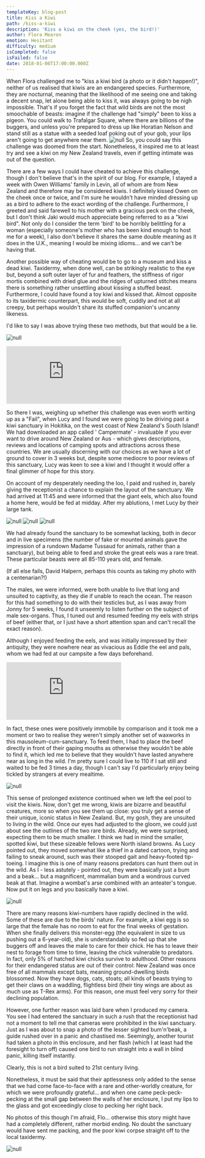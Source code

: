 ```yaml
---
templateKey: blog-post
title: Kiss a Kiwi
path: /kiss-a-kiwi
description: 'Kiss a kiwi on the cheek (yes, the bird!)'
author: Flora Mearon
emotion: Hesitant
difficulty: medium
isCompleted: false
isFailed: false
date: 2018-01-06T17:00:00.000Z
---
```

When Flora challenged me to "kiss a kiwi bird (a photo or it didn't happen!)", neither of us realised that kiwis are an endangered species. Furthermore, they are nocturnal, meaning that the likelihood of me seeing one and taking a decent snap, let alone being able to kiss it, was always going to be nigh impossible. That's if you forget the fact that wild birds are not the most smoochable of beasts: imagine if the challenge had "simply" been to kiss a pigeon. You could walk to Trafalgar Square, where there are billions of the buggers, and unless you're prepared to dress up like Horatian Nelson and stand still as a statue with a seeded loaf poking out of your gob, your lips aren't going to get anywhere near them.
![null](https://bit.ly/2vaRKpU)
So, you could say this challenge was doomed from the start. Nonetheless, it inspired me to at least try and see a kiwi on my New Zealand travels, even if getting intimate was out of the question.



There are a few ways I could have cheated to achieve this challenge, though I don't believe that's in the spirit of our blog. For example, I stayed a week with Owen Williams' family in Levin, all of whom are from New Zealand and therefore may be considered kiwis. I definitely kissed Owen on the cheek once or twice, and I'm sure he wouldn't have minded dressing up as a bird to adhere to the exact wording of the challenge. Furthermore, I greeted and said farewell to his mother with a gracious peck on the cheek, but I don't think Jaki would much appreciate being referred to as a "kiwi bird". Not only do I consider the term 'bird' to be horribly belittling for a woman (especially someone's mother who has been kind enough to host me for a week), I also don't believe it shares the same double meaning as it does in the U.K., meaning I would be mixing idioms... and we can't be having that.



Another possible way of cheating would be to go to a museum and kiss a dead kiwi. Taxidermy, when done well, can be strikingly realistic to the eye but, beyond a soft outer layer of fur and feathers, the stiffness of rigor mortis combined with dried glue and the ridges of upturned stitches means there is something rather unsettling about kissing a stuffed beast. Furthermore, I could have found a toy kiwi and kissed that. Almost opposite to its taxidermic counterpart, this would be soft, cuddly and not at all creepy, but perhaps wouldn't share its stuffed companion's uncanny likeness. 



I'd like to say I was above trying these two methods, but that would be a lie.

![null](https://bit.ly/2Hw5opR)
<p class="iframeContainer">
<iframe src="https://www.youtube.com/embed/2DSwlH3EhqM" frameborder="0" allow="autoplay; encrypted-media" allowfullscreen></iframe>
</p>


So there I was, weighing up whether this challenge was even worth writing up as a "Fail", when Lucy and I found we were going to be driving past a kiwi sanctuary in Hokitika, on the west coast of New Zealand's South Island! We had downloaded an app called ' Campermate' - invaluable if you ever want to drive around New Zealand or Aus - which gives descriptions, reviews and locations of camping spots and attractions across these countries. We are usually discerning with our choices as we have a lot of ground to cover in 3 weeks but, despite some mediocre to poor reviews of this sanctuary, Lucy was keen to see a kiwi and I thought it would offer a final glimmer of hope for this story.



On account of my desperately needing the loo, I paid and rushed in, barely giving the receptionist a chance to explain the layout of the sanctuary. We had arrived at 11:45 and were informed that the giant eels, which also found a home here, would be fed at midday. After my ablutions, I met Lucy by their large tank.

![null](https://bit.ly/2qs9TKN)
![null](https://bit.ly/2qtnpOB)
![null](https://bit.ly/2JIz5VI)

We had already found the sanctuary to be somewhat lacking, both in decor and in live specimens (the number of fake or mounted animals gave the impression of a rundown Madame Tussaud for animals, rather than a sanctuary), but being able to feed and stroke the great eels was a rare treat. These particular beasts were all 85-110 years old, and female. 



(If all else fails, David Halpern, perhaps this counts as taking my  photo with a centenarian?!)



The males, we were informed, were both unable to live that long and unsuited to captivity, as they die if unable to reach the ocean. The reason for this had something to do with their testicles but, as I was away from Jonny for 5 weeks, I found it unseemly to listen further on the subject of male sex-organs. Thus, I tuned out and resumed feeding my eels with strips of beef (either that, or I just have a short attention span and can't recall the exact reason).



Although I enjoyed feeding the eels, and was initially impressed by their antiquity, they were nowhere near as vivacious as Eddie the eel and pals, whom we had fed at our campsite a few days beforehand.


<p class="iframeContainer">
<iframe src="https://www.youtube.com/embed/nWvonw1C69c" frameborder="0" allow="autoplay; encrypted-media" allowfullscreen></iframe>
</p>


In fact, these ones were positively immobile by comparison and it took me a moment or two to realise they weren't simply another set of waxworks in this mausoleum-cum-sanctuary. To feed them, I had to place the beef directly in front of their gaping mouths as otherwise they wouldn't be able to find it, which led me to believe that they wouldn't have lasted anywhere near as long in the wild. I'm pretty sure I could live to 110 if I sat still and waited to be fed 3 times a day, though I can't say I'd particularly enjoy being tickled by strangers at every mealtime.

![null](https://bit.ly/2IQevRH)

This sense of prolonged existence continued when we left the eel pool to visit the kiwis. Now, don't get me wrong, kiwis are bizarre and beautiful creatures, more so when you see them up close: you truly get a sense of their unique, iconic status in New Zealand. But, my gosh, they are unsuited to living in the wild. Once our eyes had adjusted to the gloom, we could just about see the outlines of the two rare birds. Already, we were surprised, expecting them to be much smaller. I think we had in mind the smaller, spotted kiwi, but these sizeable fellows were North island browns. As Lucy pointed out, they moved somewhat like a thief in a dated cartoon, trying and failing to sneak around, such was their stooped gait and heavy-footed tip-toeing. I imagine this is one of many reasons predators can hunt them out in the wild. As I - less astutely - pointed out, they were basically just a bum and a beak... but a magnificent, mammalian bum and a wondrous curved beak at that. Imagine a wombat's arse combined with an anteater's tongue. Now put it on legs and you basically have a kiwi.

![null](https://bit.ly/2IQeBc1)

There are many reasons kiwi-numbers have rapidly declined in the wild. Some of these are due to the birds' nature. For example, a kiwi egg is so large that the female has no room to eat for the final weeks of gestation. When she finally delivers this monster-egg (the equivalent in size to us pushing out a 6-year-old), she is understandably so fed up that she buggers off and leaves the male to care for their chick. He has to leave their nest to forage from time to time, leaving the chick vulnerable to predators. In fact, only 5% of hatched kiwi chicks survive to adulthood. Other reasons for their endangered status are out of their control: New Zealand was once free of all mammals except bats, meaning ground-dwelling birds blossomed. Now they have dogs, cats, stoats; all kinds of beasts trying to get their claws on a waddling, flightless bird (their tiny wings are about as much use as T-Rex arms). For this reason, one must feel very sorry for their declining population.



However, one further reason was laid bare when I produced my camera. You see I had entered the sanctuary in such a rush that the receptionist had not a moment to tell me that cameras were prohibited in the kiwi sanctuary. Just as I was about to snap a photo of the lesser sighted bum'n'beak, a guide rushed over in a panic and chastised me. Seemingly, another tourist had taken a photo in this enclosure, and her flash (which I at least had the foresight to turn off) caused one bird to run straight into a wall in blind panic, killing itself instantly. 



Clearly, this is not a bird suited to 21st century living.



Nonetheless, it must be said that their aptlessness only added to the sense that we had come face-to-face with a rare and other-worldly creature, for which we were profoundly grateful... and when one came peck-peck-pecking at the small gap between the walls of her enclosure, I put my lips to the glass and got exceedingly close to pecking her right back.



No photos of this though I'm afraid, Flo... otherwise this story might have had a completely different, rather morbid ending. No doubt the sanctuary would have sent me packing, and the poor kiwi corpse straight off to the local taxidermy.

![null](https://bit.ly/2HdTnbd)
